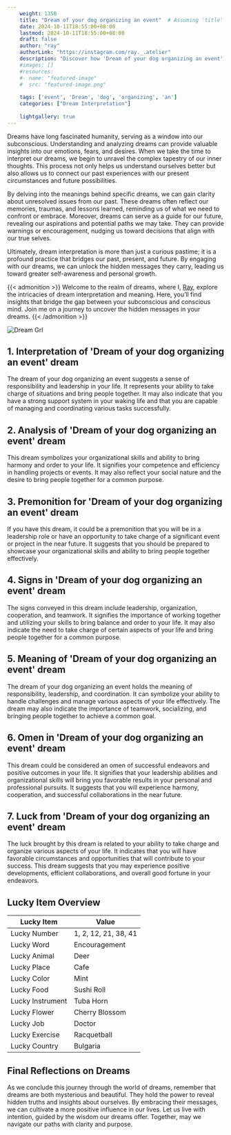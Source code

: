 ```yaml
---
    weight: 1350
    title: "Dream of your dog organizing an event"  # Assuming 'title' column exists
    date: 2024-10-11T18:55:00+08:00
    lastmod: 2024-10-11T18:55:00+08:00
    draft: false
    author: "ray"
    authorLink: "https://instagram.com/ray._.atelier"
    description: "Discover how 'Dream of your dog organizing an event' can interpret your future and uncover its significant meanings in your life."
    #images: []
    #resources:
    #- name: "featured-image"
    #  src: "featured-image.png"
    
    tags: ['event', 'Dream', 'dog', 'organizing', 'an']
    categories: ["Dream Interpretation"]
    
    lightgallery: true
---
```

    
Dreams have long fascinated humanity, serving as a window into our subconscious. Understanding and analyzing dreams can provide valuable insights into our emotions, fears, and desires. When we take the time to interpret our dreams, we begin to unravel the complex tapestry of our inner thoughts. This process not only helps us understand ourselves better but also allows us to connect our past experiences with our present circumstances and future possibilities.

By delving into the meanings behind specific dreams, we can gain clarity about unresolved issues from our past. These dreams often reflect our memories, traumas, and lessons learned, reminding us of what we need to confront or embrace. Moreover, dreams can serve as a guide for our future, revealing our aspirations and potential paths we may take. They can provide warnings or encouragement, nudging us toward decisions that align with our true selves.

Ultimately, dream interpretation is more than just a curious pastime; it is a profound practice that bridges our past, present, and future. By engaging with our dreams, we can unlock the hidden messages they carry, leading us toward greater self-awareness and personal growth.

{{< admonition >}}
Welcome to the realm of dreams, where I, [Ray](https://instagram.com/ray._.atelier), explore the intricacies of dream interpretation and meaning. Here, you’ll find insights that bridge the gap between your subconscious and conscious mind. Join me on a journey to uncover the hidden messages in your dreams.
{{< /admonition >}}

![Dream Grl](https://cdn.pixabay.com/photo/2017/11/02/03/35/gothic-2910057_1280.jpg "Dream Grl")

## 1. Interpretation of 'Dream of your dog organizing an event' dream

The dream of your dog organizing an event suggests a sense of responsibility and leadership in your life. It represents your ability to take charge of situations and bring people together. It may also indicate that you have a strong support system in your waking life and that you are capable of managing and coordinating various tasks successfully.

## 2. Analysis of 'Dream of your dog organizing an event' dream

This dream symbolizes your organizational skills and ability to bring harmony and order to your life. It signifies your competence and efficiency in handling projects or events. It may also reflect your social nature and the desire to bring people together for a common purpose.

## 3. Premonition for 'Dream of your dog organizing an event' dream

If you have this dream, it could be a premonition that you will be in a leadership role or have an opportunity to take charge of a significant event or project in the near future. It suggests that you should be prepared to showcase your organizational skills and ability to bring people together effectively.

## 4. Signs in 'Dream of your dog organizing an event' dream

The signs conveyed in this dream include leadership, organization, cooperation, and teamwork. It signifies the importance of working together and utilizing your skills to bring balance and order to your life. It may also indicate the need to take charge of certain aspects of your life and bring people together for a common purpose.

## 5. Meaning of 'Dream of your dog organizing an event' dream

The dream of your dog organizing an event holds the meaning of responsibility, leadership, and coordination. It can symbolize your ability to handle challenges and manage various aspects of your life effectively. The dream may also indicate the importance of teamwork, socializing, and bringing people together to achieve a common goal.

## 6. Omen in 'Dream of your dog organizing an event' dream

This dream could be considered an omen of successful endeavors and positive outcomes in your life. It signifies that your leadership abilities and organizational skills will bring you favorable results in your personal and professional pursuits. It suggests that you will experience harmony, cooperation, and successful collaborations in the near future.

## 7. Luck from 'Dream of your dog organizing an event' dream

The luck brought by this dream is related to your ability to take charge and organize various aspects of your life. It indicates that you will have favorable circumstances and opportunities that will contribute to your success. This dream suggests that you may experience positive developments, efficient collaborations, and overall good fortune in your endeavors.

## Lucky Item Overview
| Lucky Item          | Value              |
|---------------|--------------------|
| Lucky Number        | 1, 2, 12, 21, 38, 41  |
| Lucky Word          | Encouragement |
| Lucky Animal        | Deer |
| Lucky Place         | Cafe     |
| Lucky Color         | Mint     |
| Lucky Food          | Sushi Roll      |
| Lucky Instrument    | Tuba Horn |
| Lucky Flower        | Cherry Blossom    |
| Lucky Job           | Doctor       |
| Lucky Exercise      | Racquetball  |
| Lucky Country       | Bulgaria    |


##  Final Reflections on Dreams

As we conclude this journey through the world of dreams, remember that dreams are both mysterious and beautiful. They hold the power to reveal hidden truths and insights about ourselves. By embracing their messages, we can cultivate a more positive influence in our lives. Let us live with intention, guided by the wisdom our dreams offer. Together, may we navigate our paths with clarity and purpose.
